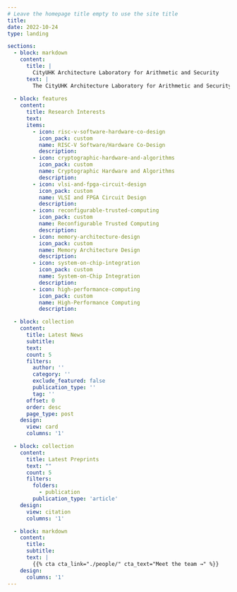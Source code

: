 ```yaml
---
# Leave the homepage title empty to use the site title
title:
date: 2022-10-24
type: landing

sections:
  - block: markdown
    content:
      title: |
        CityUHK Architecture Laboratory for Arithmetic and Security
      text: |
        The CityUHK Architecture Laboratory for Arithmetic and Security (CALAS) specializes in the development of advanced System-on-Chip (SoC) technologies tailored for security-sensitive applications. Our research is dedicated to creating innovative designs that integrate high-performance embedded microprocessors with reconfigurable hardware platforms, notably Field-Programmable Gate Arrays (FPGAs). At CALAS, we explore and develop novel methodologies for designing security-aware systems, carefully balancing tradeoffs in time versus area, performance versus security, and energy consumption versus implementation cost. Our ongoing projects encompass secure hardware design—including microprocessors featuring security-enhanced custom instructions—robust datapath architectures, multi-core security solutions, and secure embedded system implementations.
  
  - block: features
    content:
      title: Research Interests
      text:
      items:
        - icon: risc-v-software-hardware-co-design
          icon_pack: custom
          name: RISC-V Software/Hardware Co-Design
          description:
        - icon: cryptographic-hardware-and-algorithms
          icon_pack: custom
          name: Cryptographic Hardware and Algorithms
          description:
        - icon: vlsi-and-fpga-circuit-design
          icon_pack: custom
          name: VLSI and FPGA Circuit Design
          description:
        - icon: reconfigurable-trusted-computing
          icon_pack: custom
          name: Reconfigurable Trusted Computing
          description:
        - icon: memory-architecture-design
          icon_pack: custom
          name: Memory Architecture Design
          description:
        - icon: system-on-chip-integration
          icon_pack: custom
          name: System-on-Chip Integration
          description:
        - icon: high-performance-computing
          icon_pack: custom
          name: High-Performance Computing
          description:

  - block: collection
    content:
      title: Latest News
      subtitle:
      text:
      count: 5
      filters:
        author: ''
        category: ''
        exclude_featured: false
        publication_type: ''
        tag: ''
      offset: 0
      order: desc
      page_type: post
    design:
      view: card
      columns: '1'

  - block: collection
    content:
      title: Latest Preprints
      text: ""
      count: 5
      filters:
        folders:
          - publication
        publication_type: 'article'
    design:
      view: citation
      columns: '1'

  - block: markdown
    content:
      title:
      subtitle:
      text: |
        {{% cta cta_link="./people/" cta_text="Meet the team →" %}}
    design:
      columns: '1'
---
```

